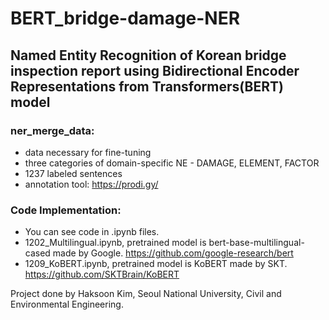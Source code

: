 # BERT_bridge-damage-NER
## Named Entity Recognition of Korean bridge inspection report   using Bidirectional Encoder Representations from Transformers(BERT) model


### ner_merge_data:  
- data necessary for fine-tuning
- three categories of domain-specific NE - DAMAGE, ELEMENT, FACTOR
- 1237 labeled sentences
- annotation tool: https://prodi.gy/


### Code Implementation:
- You can see code in .ipynb files.
- 1202_Multilingual.ipynb, pretrained model is bert-base-multilingual-cased made by Google. https://github.com/google-research/bert
- 1209_KoBERT.ipynb, pretrained model is KoBERT made by SKT. https://github.com/SKTBrain/KoBERT




Project done by Haksoon Kim, Seoul National University, Civil and Environmental Engineering.
